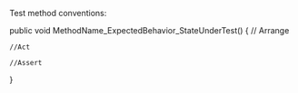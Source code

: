 ﻿Test method conventions:

public void MethodName_ExpectedBehavior_StateUnderTest()
{
	// Arrange

	//Act

	//Assert
}